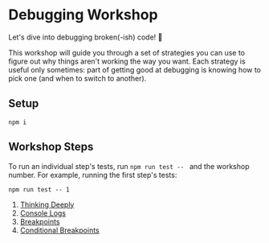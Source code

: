 # Debugging Workshop

Let's dive into debugging broken(-ish) code! 🙌

This workshop will guide you through a set of strategies you can use to figure out why things aren't working the way you want.
Each strategy is useful only sometimes: part of getting good at debugging is knowing how to pick one (and when to switch to another).

## Setup

```shell
npm i
```

## Workshop Steps

To run an individual step's tests, run `npm run test -- ` and the workshop number.
For example, running the first step's tests:

```shell
npm run test -- 1
```

1. [Thinking Deeply](./src/1-thinking-deeply)
1. [Console Logs]()
1. [Breakpoints]()
1. [Conditional Breakpoints]()
